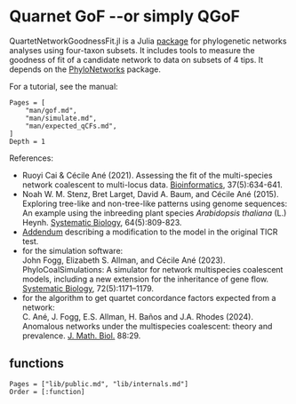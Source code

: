 # Quarnet GoF --or simply QGoF

QuartetNetworkGoodnessFit.jl is a Julia
[package](https://github.com/cecileane/QuartetNetworkGoodnessFit.jl)
for phylogenetic networks analyses using four-taxon subsets.
It includes tools
to measure the goodness of fit
of a candidate network to data on subsets of 4 tips.
It depends on the [PhyloNetworks](https://github.com/crsl4/PhyloNetworks.jl)
package.

For a tutorial, see the manual:

```@contents
Pages = [
    "man/gof.md",
    "man/simulate.md",
    "man/expected_qCFs.md",
]
Depth = 1
```

References:

- Ruoyi Cai & Cécile Ané (2021).
  Assessing the fit of the multi-species network coalescent to multi-locus data.
  [Bioinformatics](https://doi.org/10.1093/bioinformatics/btaa863),
  37(5):634-641.
- Noah W. M. Stenz, Bret Larget, David A. Baum, and Cécile Ané (2015).
  Exploring tree-like and non-tree-like patterns using genome sequences:
  An example using the inbreeding plant species *Arabidopsis thaliana* (L.) Heynh. [Systematic Biology](https://doi.org/10.1093/sysbio/syv039), 64(5):809-823.
- [Addendum](http://www.stat.wisc.edu/~ane/publis/2015Stenz_TICR_addendum.pdf)
  describing a modification to the model in the original TICR test.
- for the simulation software:\
  John Fogg, Elizabeth S. Allman, and Cécile Ané (2023). PhyloCoalSimulations: A simulator for network multispecies coalescent models, including a new extension for the inheritance of gene flow.
  [Systematic Biology](https://doi.org/10.1093/sysbio/syad030),
  72(5):1171–1179.
- for the algorithm to get quartet concordance factors expected from a network:\
  C. Ané, J. Fogg, E.S. Allman, H. Baños and J.A. Rhodes (2024).
  Anomalous networks under the multispecies coalescent: theory and prevalence.
  [J. Math. Biol.](https://doi.org/10.1007/s00285-024-02050-7) 88:29.

## functions

```@index
Pages = ["lib/public.md", "lib/internals.md"]
Order = [:function]
```
